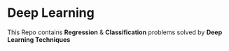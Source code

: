 # Deep Learning
This Repo contains **Regression** & **Classification** problems solved by **Deep Learning Techniques**
